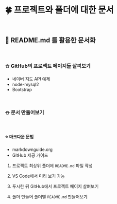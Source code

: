 # 🍀 프로젝트와 폴더에 대한 문서

<br>

## 🧸 **README.md** 를 활용한 문서화

<br>

### ⛄ GitHub의 프로젝트 페이지들 살펴보기

- 네이버 지도 API 예제
- node-mysql2
- Bootstrap

<br>

### ⛄ 문서 만들어보기

<br>

#### ⭐ **마크다운 문법**

- markdownguide.org
- GitHub 제공 가이드

1. 프로젝트 최상위 폴더에 `README.md` 파일 작성
2. VS Code에서 미리 보기 가능

3. 푸시한 뒤 GitHub에서 프로젝트 페이지 살펴보기
4. 폴더 만들어 폴더별 `README.md` 만들어보기
